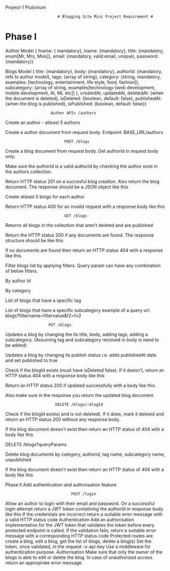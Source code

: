 Project-1
Plutonium

                           # Blogging Site Mini Project Requirement #

   # Phase I
Author Model
{ fname: { mandatory}, lname: {mandatory}, title: {mandatory, enum[Mr, Mrs, Miss]}, email: {mandatory, valid email, unique}, password: {mandatory}}

Blogs Model
{ title: {mandatory}, body: {mandatory}, authorId: {mandatory, refs to author model}, tags: {array of string}, category: {string, mandatory, examples: [technology, entertainment, life style, food, fashion]}, subcategory: {array of string, examples[technology-[web development, mobile development, AI, ML etc]] }, createdAt, updatedAt, deletedAt: {when the document is deleted}, isDeleted: {boolean, default: false}, publishedAt: {when the blog is published}, isPublished: {boolean, default: false}}

                        Author APIs /authors
Create an author - atleast 5 authors

Create a author document from request body. Endpoint: BASE_URL/authors

                              POST /blogs
Create a blog document from request body. Get authorId in request body only.

Make sure the authorId is a valid authorId by checking the author exist in the authors collection.

Return HTTP status 201 on a succesful blog creation. Also return the blog document. The response should be a JSON object like this

Create atleast 5 blogs for each author

Return HTTP status 400 for an invalid request with a response body like this

                              GET /blogs
Returns all blogs in the collection that aren't deleted and are published

Return the HTTP status 200 if any documents are found. The response structure should be like this

If no documents are found then return an HTTP status 404 with a response like this

Filter blogs list by applying filters. Query param can have any combination of below filters.

By author Id

By category

List of blogs that have a specific tag

List of blogs that have a specific subcategory example of a query url: blogs?filtername=filtervalue&f2=fv2

                       PUT /blogs
Updates a blog by changing the its title, body, adding tags, adding a subcategory. (Assuming tag and subcategory received in body is need to be added)

Updates a blog by changing its publish status i.e. adds publishedAt date and set published to true

Check if the blogId exists (must have isDeleted false). If it doesn't, return an HTTP status 404 with a response body like this

Return an HTTP status 200 if updated successfully with a body like this

Also make sure in the response you return the updated blog document.

                          DELETE /blogs/:blogId
Check if the blogId exists( and is not deleted). If it does, mark it deleted and return an HTTP status 200 without any response body.

If the blog document doesn't exist then return an HTTP status of 404 with a body like this

DELETE /blogs?queryParams

Delete blog documents by category, authorid, tag name, subcategory name, unpublished

If the blog document doesn't exist then return an HTTP status of 404 with a body like this

Phase II
Add authentication and authroisation feature

                                 POST /login
Allow an author to login with their email and password. On a successful login attempt return a JWT token contatining the authorId in response body like this
If the credentials are incorrect return a suitable error message with a valid HTTP status code
Authentication
Add an authorisation implementation for the JWT token that validates the token before every protected endpoint is called. If the validation fails, return a suitable error message with a corresponding HTTP status code
Protected routes are create a blog, edit a blog, get the list of blogs, delete a blog(s)
Set the token, once validated, in the request -x-api-key
Use a middleware for authentication purpose.
Authorisation
Make sure that only the owner of the blogs is able to edit or delete the blog.
In case of unauthorized access return an appropirate error message.